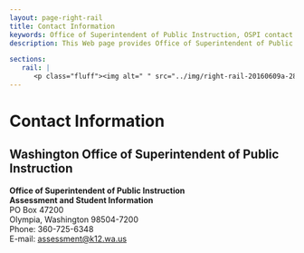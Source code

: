 ```yaml
---
layout: page-right-rail
title: Contact Information
keywords: Office of Superintendent of Public Instruction, OSPI contact info, Washington Help Desk, WCAP contact info, phone number, e-mail
description: This Web page provides Office of Superintendent of Public Instruction (OSPI) and Washington Help Desk contact information.

sections:
   rail: |
      <p class="fluff"><img alt=" " src="../img/right-rail-20160609a-280x187.png" /></p>
---
```


# Contact Information

## Washington Office of Superintendent of Public Instruction

**Office of Superintendent of Public Instruction<br />
Assessment and Student Information**<br />
PO Box 47200<br />
Olympia, Washington 98504-7200<br />
Phone: 360-725-6348<br />
E-mail: <a href="mailto:assessment@k12.wa.us">assessment@k12.wa.us</a>
